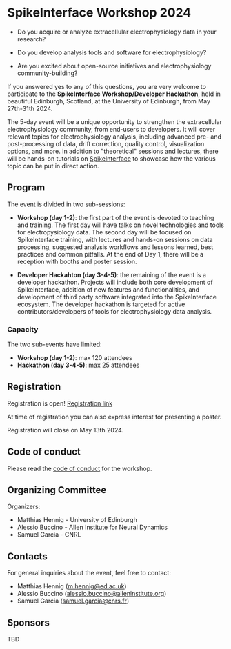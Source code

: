 # SpikeInterface Workshop 2024

* Do you acquire or analyze extracellular electrophysiology data in your research? 

* Do you develop analysis tools and software for electrophysiology?

* Are you excited about open-source initiatives and electrophysiology community-building?

If you answered yes to any of this questions, you are very welcome to participate to the 
**SpikeInterface Workshop/Developer Hackathon**, held in beautiful Edinburgh, Scotland, at the University of Edinburgh, 
from May 27th-31th 2024.

The 5-day event will be a unique opportunity to strengthen the extracellular electrophysiology community, 
from end-users to developers. It will cover relevant topics for electrophysiology analysis, including advanced 
pre- and post-processing of data, drift correction, quality control, visualization options, and more. 
In addition to "theoretical" sessions and lectures, there will be hands-on tutorials on [SpikeInterface](https://spikeinterface.readthedocs.io/en/latest/) to showcase how the various topic can be put in direct action. 


## Program

The event is divided in two sub-sessions:
* **Workshop (day 1-2)**: the first part of the event is devoted to teaching and training. The first day will have talks on novel technologies and tools for electropysiology data. The second day will be focused on SpikeInterface training, with lectures and hands-on sessions on data processing, suggested analysis workflows and lessons learned, best practices and common pitfalls.
At the end of Day 1, there will be a reception with booths and poster session.

* **Developer Hackahton (day 3-4-5)**: the remaining of the event is a developer hackathon. Projects will include both core development of SpikeInterface, addition of new features and functionalities, and development of third party software integrated into the SpikeInterface ecosystem. The developer hackathon is targeted for active contributors/developers of tools for electrophysiology data analysis.

### Capacity

The two sub-events have limited:

* **Workshop (day 1-2)**: max 120 attendees
* **Hackathon (day 3-4-5)**: max 25 attendees


## Registration

Registration is open! 
[Registration link](https://forms.gle/iaBgEuw24wzzhJpF8)

At time of registration you can also express interest for presenting a poster.


Registration will close on May 13th 2024.


## Code of conduct

Please read the [code of conduct](code-of-conduct/) for the workshop.

## Organizing Committee

Organizers:
* Matthias Hennig - University of Edinburgh
* Alessio Buccino - Allen Institute for Neural Dynamics
* Samuel Garcia - CNRL


## Contacts

For general inquiries about the event, feel free to contact:
* Matthias Hennig (m.hennig@ed.ac.uk) 
* Alessio Buccino (alessio.buccino@alleninstitute.org)
* Samuel Garcia (samuel.garcia@cnrs.fr)

## Sponsors

TBD